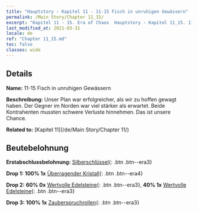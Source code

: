 ```yaml
---
title: "Hauptstory - Kapitel 11 - 11-15 Fisch in unruhigen Gewässern"
permalink: /Main Story/Chapter 11_15/
excerpt: "Kapitel 11 - 15. Era of Chaos  Hauptstory - Kapitel 11_15. 11-15 Fisch in unruhigen Gewässern"
last_modified_at: 2021-03-31
locale: de
ref: "Chapter 11_15.md"
toc: false
classes: wide
---
```


## Details

 **Name:** 11-15 Fisch in unruhigen Gewässern

 **Beschreibung:** Unser Plan war erfolgreicher, als wir zu hoffen gewagt haben. Der Gegner im Norden war viel stärker als erwartet. Beide Kontrahenten mussten schwere Verluste hinnehmen. Das ist unsere Chance.

 **Related to:** [Kapitel 11](/de/Main Story/Chapter 11/)

## Beutebelohnung

 **Erstabschlussbelohnung:** [Silberschlüssel](/de/Items/con_693/){: .btn .btn--era3}

 **Drop 1:** **100% 1x** [Überragender Kristall](/de/Items/mat_38/){: .btn .btn--era4}

 **Drop 2:** **60% 0x** [Wertvolle Edelsteine](/de/Items/mat_30/){: .btn .btn--era3}, **40% 1x** [Wertvolle Edelsteine](/de/Items/mat_30/){: .btn .btn--era3}

 **Drop 3:** **100% 1x** [Zauberspruchrollen](/de/Items/con_694/){: .btn .btn--era3}

